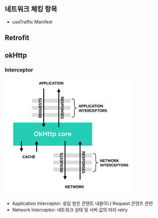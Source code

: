
## 네트워크 체킹 항목
 - useTraffic Manifest


## Retrofit


 ## okHttp

 ### Interceptor
 <img src=" https://github.com/KennethSS/android-study-network/blob/master/resource/okhttp_core.png"></img>

 
 - Application Interceptor: 응답 받은 콘텐트 내용이나 Request 콘텐츠 관련
 - Network Interceptor: 네트워크 상태 및 서버 값의 따라 retry

